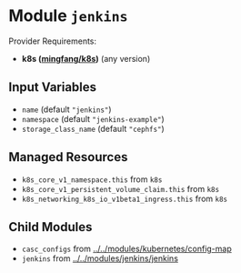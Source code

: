 
# Module `jenkins`

Provider Requirements:
* **k8s ([mingfang/k8s](https://registry.terraform.io/providers/mingfang/k8s/latest))** (any version)

## Input Variables
* `name` (default `"jenkins"`)
* `namespace` (default `"jenkins-example"`)
* `storage_class_name` (default `"cephfs"`)

## Managed Resources
* `k8s_core_v1_namespace.this` from `k8s`
* `k8s_core_v1_persistent_volume_claim.this` from `k8s`
* `k8s_networking_k8s_io_v1beta1_ingress.this` from `k8s`

## Child Modules
* `casc_configs` from [../../modules/kubernetes/config-map](../../modules/kubernetes/config-map)
* `jenkins` from [../../modules/jenkins/jenkins](../../modules/jenkins/jenkins)

